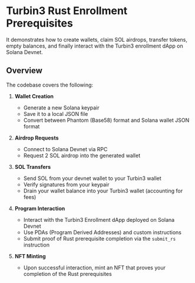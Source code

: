 # Turbin3 Rust Enrollment Prerequisites

It demonstrates how to create wallets, claim SOL airdrops, transfer tokens, empty balances, and finally interact with the Turbin3 enrollment dApp on Solana Devnet.

## Overview

The codebase covers the following:

1. **Wallet Creation**
   - Generate a new Solana keypair
   - Save it to a local JSON file
   - Convert between Phantom (Base58) format and Solana wallet JSON format

2. **Airdrop Requests**
   - Connect to Solana Devnet via RPC
   - Request 2 SOL airdrop into the generated wallet

3. **SOL Transfers**
   - Send SOL from your devnet wallet to your Turbin3 wallet
   - Verify signatures from your keypair
   - Drain your wallet balance into your Turbin3 wallet (accounting for fees)

4. **Program Interaction**
   - Interact with the Turbin3 Enrollment dApp deployed on Solana Devnet  
   - Use PDAs (Program Derived Addresses) and custom instructions  
   - Submit proof of Rust prerequisite completion via the `submit_rs` instruction

5. **NFT Minting**
   - Upon successful interaction, mint an NFT that proves your completion of the Rust prerequisites
